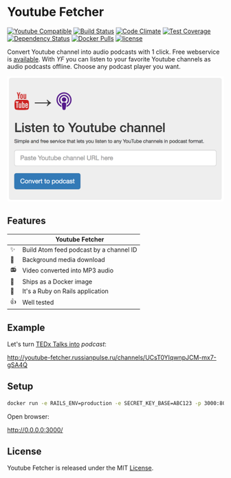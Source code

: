 # Youtube Fetcher

[![Youtube Compatible](https://img.shields.io/badge/youtube-podcasting-brightgreen.svg)](http://youtube-fetcher.russianpulse.ru)
[![Build Status](https://travis-ci.org/sergio-fry/youtube-fetcher.svg?branch=master)](https://travis-ci.org/sergio-fry/youtube-fetcher)
[![Code Climate](https://codeclimate.com/github/sergio-fry/youtube-fetcher.png)](https://codeclimate.com/github/sergio-fry/youtube-fetcher)
[![Test Coverage](https://codeclimate.com/github/sergio-fry/youtube-fetcher/badges/coverage.svg)](https://codeclimate.com/github/sergio-fry/youtube-fetcher/coverage)
[![Dependency Status](https://gemnasium.com/badges/github.com/sergio-fry/youtube-fetcher.svg)](https://gemnasium.com/github.com/sergio-fry/youtube-fetcher)
[![Docker Pulls](https://img.shields.io/docker/pulls/udalov/youtube-fetcher.svg)](https://hub.docker.com/r/udalov/youtube-fetcher/)
[![license](https://img.shields.io/github/license/sergio-fry/youtube-fetcher.svg)](https://github.com/sergio-fry/youtube-fetcher)

Convert Youtube channel into audio podcasts with 1 click. Free webservice is [available](http://youtube-fetcher.russianpulse.ru). With *YF* you can listen to your favorite Youtube channels as audio podcasts offline. Choose any podcast player you want.

![Form Example](form-example.png)

## Features

|          |  Youtube Fetcher                        |
|----------|-----------------------------------------|
:sparkles: | Build Atom feed podcast by a channel ID
:rocket:   | Background media download
:radio:    | Video converted into MP3 audio
:ship:     | Ships as a Docker image
:metal:    | It's a Ruby on Rails application
:+1:       | Well tested

## Example

Let's turn [TEDx Talks into](https://www.youtube.com/channel/UCsT0YIqwnpJCM-mx7-gSA4Q) *podcast*:

http://youtube-fetcher.russianpulse.ru/channels/UCsT0YIqwnpJCM-mx7-gSA4Q


## Setup

```bash
docker run -e RAILS_ENV=production -e SECRET_KEY_BASE=ABC123 -p 3000:80 -t udalov/youtube-fetcher web
```

Open browser:

http://0.0.0.0:3000/

## License

Youtube Fetcher is released under the MIT [License](http://www.opensource.org/licenses/MIT).
